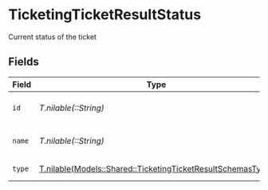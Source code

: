 # TicketingTicketResultStatus

Current status of the ticket


## Fields

| Field                                                                                                                  | Type                                                                                                                   | Required                                                                                                               | Description                                                                                                            | Example                                                                                                                |
| ---------------------------------------------------------------------------------------------------------------------- | ---------------------------------------------------------------------------------------------------------------------- | ---------------------------------------------------------------------------------------------------------------------- | ---------------------------------------------------------------------------------------------------------------------- | ---------------------------------------------------------------------------------------------------------------------- |
| `id`                                                                                                                   | *T.nilable(::String)*                                                                                                  | :heavy_minus_sign:                                                                                                     | The id of the ticket status.                                                                                           | 001                                                                                                                    |
| `name`                                                                                                                 | *T.nilable(::String)*                                                                                                  | :heavy_minus_sign:                                                                                                     | The name of the ticket status.                                                                                         | Backlog                                                                                                                |
| `type`                                                                                                                 | [T.nilable(Models::Shared::TicketingTicketResultSchemasType)](../../models/shared/ticketingticketresultschemastype.md) | :heavy_minus_sign:                                                                                                     | The type of this status                                                                                                |                                                                                                                        |